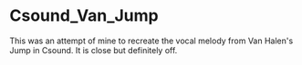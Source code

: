 # Csound_Van_Jump
This was an attempt of mine to recreate the vocal melody from Van Halen's Jump in Csound. It is close but definitely off.   
